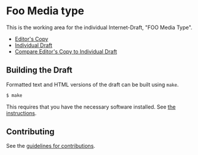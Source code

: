 # Foo Media type

This is the working area for the individual Internet-Draft, "FOO Media Type".

* [Editor's Copy](https://ietf-wg-httpapi.github.io/mediatypes/#go.draft-ietf-httpapi-rest-api-mediatypes.html)
* [Individual Draft](https://datatracker.ietf.org/doc/draft-ietf-httpapi-rest-api-mediatypes/)
* [Compare Editor's Copy to Individual Draft](https://ietf-wg-httpapi.github.io/mediatypes/#go.draft-ietf-httpapi-rest-api-mediatypes.diff)

## Building the Draft

Formatted text and HTML versions of the draft can be built using `make`.

```sh
$ make
```

This requires that you have the necessary software installed.  See
[the instructions](https://github.com/martinthomson/i-d-template/blob/master/doc/SETUP.md).


## Contributing

See the
[guidelines for contributions](https://github.com/ietf-wg-httpapi/mediatypes/blob/master/CONTRIBUTING.md).
